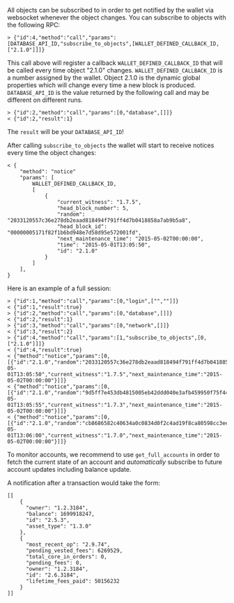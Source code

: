 All objects can be subscribed to in order to get notified by the wallet via
websocket whenever the object changes. You can subscribe to objects with the
following RPC:

    > {"id":4,"method":"call","params":[DATABASE_API_ID,"subscribe_to_objects",[WALLET_DEFINED_CALLBACK_ID,["2.1.0"]]]}

This call above will register a callback `WALLET_DEFINED_CALLBACK_ID` that will
be called every time object "2.1.0" changes. `WALLET_DEFINED_CALLBACK_ID` is a
number assigned by the wallet. Object 2.1.0 is the dynamic global properties
which will change every time a new block is produced. `DATABASE_API_ID` is the
value returned by the following call and may be different on different runs.

    > {"id":2,"method":"call","params":[0,"database",[]]}
    < {"id":2,"result":1}

The `result` will be your `DATABASE_API_ID`!

After calling `subscribe_to_objects` the wallet will start to receive notices
every time the object changes:

    < {
        "method": "notice"
        "params": [
            WALLET_DEFINED_CALLBACK_ID, 
            [
                {
                    "current_witness": "1.7.5", 
                    "head_block_number": 5, 
                    "random": "2033120557c36e278db2eaad818494f791ff4d7b0418858a7ab9b5a8", 
                    "head_block_id": "00000005171f82f1b6bd948e7d58d95e572001fd", 
                    "next_maintenance_time": "2015-05-02T00:00:00", 
                    "time": "2015-05-01T13:05:50", 
                    "id": "2.1.0"
                }
            ]
        ], 
    }

Here is an example of a full session:

    > {"id":1,"method":"call","params":[0,"login",["",""]]}
    < {"id":1,"result":true}
    > {"id":2,"method":"call","params":[0,"database",[]]}
    < {"id":2,"result":1}
    > {"id":3,"method":"call","params":[0,"network",[]]}
    < {"id":3,"result":2}
    > {"id":4,"method":"call","params":[1,"subscribe_to_objects",[0,["2.1.0"]]]}
    < {"id":4,"result":true}
    < {"method":"notice","params":[0,[{"id":"2.1.0","random":"2033120557c36e278db2eaad818494f791ff4d7b0418858a7ab9b5a8","head_block_number":5,"head_block_id":"00000005171f82f1b6bd948e7d58d95e572001fd","time":"2015-05-01T13:05:50","current_witness":"1.7.5","next_maintenance_time":"2015-05-02T00:00:00"}]]}
    < {"method":"notice","params":[0,[{"id":"2.1.0","random":"9d5ff7e453db4815005eb42ddd040e3afb459950f75f4440deb3dec0","head_block_number":6,"head_block_id":"000000060e3369d6feaf330ea9114cd855c93aab","time":"2015-05-01T13:05:55","current_witness":"1.7.3","next_maintenance_time":"2015-05-02T00:00:00"}]]}
    < {"method":"notice","params":[0,[{"id":"2.1.0","random":"cb8686582c40634a0c0834d0f2c4ad19f8ca80598cc3eee2b93c124d","head_block_number":7,"head_block_id":"000000071d0bc8db55d7da75d1d880818d1930fd","time":"2015-05-01T13:06:00","current_witness":"1.7.0","next_maintenance_time":"2015-05-02T00:00:00"}]]}

To monitor accounts, we recommend to use `get_full_accounts` in order to fetch
the current state of an account and *automatically* subscribe to future account
updates including balance update.

A notification after a transaction would take the form:

    [[
        {
          "owner": "1.2.3184", 
          "balance": 1699918247, 
          "id": "2.5.3", 
          "asset_type": "1.3.0"
        }, 
        {
          "most_recent_op": "2.9.74", 
          "pending_vested_fees": 6269529, 
          "total_core_in_orders": 0, 
          "pending_fees": 0, 
          "owner": "1.2.3184", 
          "id": "2.6.3184", 
          "lifetime_fees_paid": 50156232
        }
    ]]